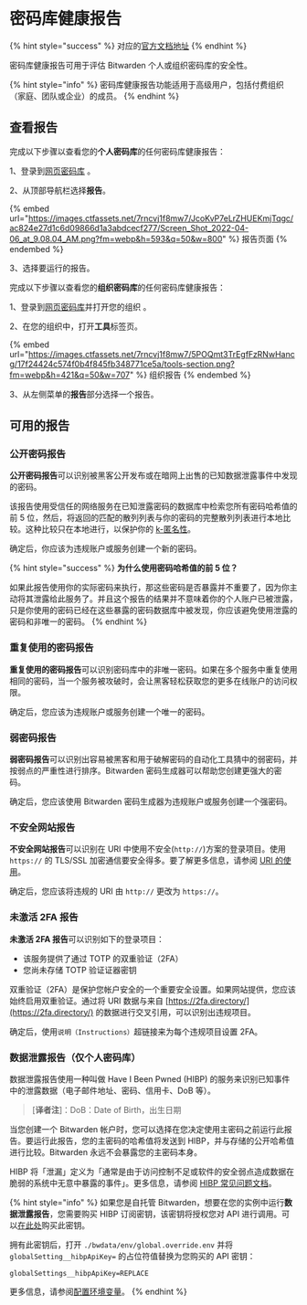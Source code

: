 # 密码库健康报告

{% hint style="success" %}
对应的[官方文档地址](https://bitwarden.com/help/article/reports/)
{% endhint %}

密码库健康报告可用于评估 Bitwarden 个人或组织密码库的安全性。

{% hint style="info" %}
密码库健康报告功能适用于高级用户，包括付费组织（家庭、团队或企业）的成员。
{% endhint %}

## 查看报告 <a href="#view-a-report" id="view-a-report"></a>

完成以下步骤以查看您的**个人密码库**的任何密码库健康报告：

1、登录到[网页密码库](../getting-started/getting-started-webvault.md) 。

2、从顶部导航栏选择**报告**。

{% embed url="https://images.ctfassets.net/7rncvj1f8mw7/JcoKvP7eLrZHUEKmjTqgc/ac824e27d1c6d09866d1a3abdcecf277/Screen_Shot_2022-04-06_at_9.08.04_AM.png?fm=webp&h=593&q=50&w=800" %}
报告页面
{% endembed %}

3、选择要运行的报告。

完成以下步骤以查看您的**组织密码库**的任何密码库健康报告：

1、登录到[网页密码库](../getting-started/getting-started-webvault.md)并打开您的组织 。

2、在您的组织中，打开**工具**标签页。

{% embed url="https://images.ctfassets.net/7rncvj1f8mw7/5POQmt3TrEgfFzRNwHancg/17f24424c574f0b4f845fb348771ce5a/tools-section.png?fm=webp&h=421&q=50&w=707" %}
组织报告
{% endembed %}

3、从左侧菜单的**报告**部分选择一个报告。

## 可用的报告 <a href="#available-reports" id="available-reports"></a>

### 公开密码报告 <a href="#exposed-passwords-report" id="exposed-passwords-report"></a>

**公开密码报告**可以识别被黑客公开发布或在暗网上出售的已知数据泄露事件中发现的密码。

该报告使用受信任的网络服务在已知泄露密码的数据库中检索您所有密码哈希值的前 5 位，然后，将返回的匹配的散列列表与你的密码的完整散列列表进行本地比较。这种比较只在本地进行，以保护你的 [k-匿名性](https://en.wikipedia.org/wiki/K-anonymity)。

确定后，你应该为违规账户或服务创建一个新的密码。

{% hint style="success" %}
**为什么使用密码哈希值的前 5 位？**

如果此报告使用你的实际密码来执行，那这些密码是否暴露并不重要了，因为你主动将其泄露给此服务了。并且这个报告的结果并不意味着你的个人账户已被泄露，只是你使用的密码已经在这些暴露的密码数据库中被发现，你应该避免使用泄露的密码和非唯一的密码。
{% endhint %}

### 重复使用的密码报告 <a href="#reused-passwords-report" id="reused-passwords-report"></a>

**重复使用的密码报告**可以识别密码库中的非唯一密码。如果在多个服务中重复使用相同的密码，当一个服务被攻破时，会让黑客轻松获取您的更多在线账户的访问权限。

确定后，您应该为违规账户或服务创建一个唯一的密码。

### 弱密码报告 <a href="#weak-passwords-report" id="weak-passwords-report"></a>

**弱密码报告**可以识别出容易被黑客和用于破解密码的自动化工具猜中的弱密码，并按弱点的严重性进行排序。Bitwarden 密码生成器可以帮助您创建更强大的密码。

确定后，您应该使用 Bitwarden 密码生成器为违规账户或服务创建一个强密码。

### 不安全网站报告 <a href="#unsecured-websites-report" id="unsecured-websites-report"></a>

**不安全网站报告**可以识别在 URI 中使用不安全(`http://`)方案的登录项目。使用 `https://` 的 TLS/SSL 加密通信要安全得多。要了解更多信息，请参阅 [URI 的使用](../auto-fill/using-uris.md)。

确定后，您应该将违规的 URI 由 `http://` 更改为 `https://`。

### 未激活 2FA 报告 <a href="#inactive-2-fa-report" id="inactive-2-fa-report"></a>

**未激活 2FA 报告**可以识别如下的登录项目：

* 该服务提供了通过 TOTP 的双重验证（2FA）
* 您尚未存储 TOTP 验证证器密钥

双重验证（2FA）是保护您帐户安全的一个重要安全设置。如果网站提供，您应该始终启用双重验证。通过将 URI 数据与来自 [https://2fa.directory/](https://2fa.directory/) 的数据进行交叉引用，可以识别出违规项目。

确定后，使用`说明（Instructions）`超链接来为每个违规项目设置 2FA。

### 数据泄露报告（仅个人密码库） <a href="#data-breach-report-individual-vaults-only" id="data-breach-report-individual-vaults-only"></a>

数据泄露报告使用一种叫做 Have I Been Pwned (HIBP) 的服务来识别已知事件中的泄露数据（电子邮件地址、密码、信用卡、DoB 等）。

> \[**译者注**]：DoB：Date of Birth，出生日期

当您创建一个 Bitwarden 帐户时，您可以选择在您决定使用主密码之前运行此报告。要运行此报告，您的主密码的哈希值将发送到 HIBP，并与存储的公开哈希值进行比较。Bitwarden 永远不会暴露您的主密码本身。

HIBP 将「泄漏」定义为「通常是由于访问控制不足或软件的安全弱点造成数据在脆弱的系统中无意中暴露的事件」。更多信息，请参阅 [HIBP 常见问题文档](https://haveibeenpwned.com/FAQs)。

{% hint style="info" %}
如果您是自托管 Bitwarden，想要在您的实例中运行**数据泄露报告**，您需要购买 HIBP 订阅密钥，该密钥将授权您对 API 进行调用。可以[在此处](https://haveibeenpwned.com/API/Key)购买此密钥。

拥有此密钥后，打开 `./bwdata/env/global.override.env` 并将 `globalSetting__hibpApiKey=` 的占位符值替换为您购买的 API 密钥：

```
globalSettings__hibpApiKey=REPLACE
```

更多信息，请参阅[配置环境变量](../self-hosting/configure-environment-variables.md)。
{% endhint %}
